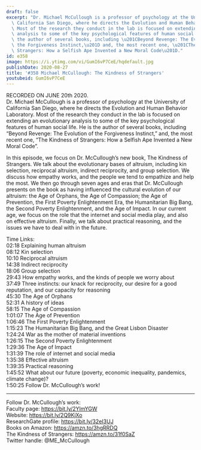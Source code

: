 ```yaml
---
draft: false
excerpt: "Dr. Michael McCullough is a professor of psychology at the University of\
  \ California San Diego, where he directs the Evolution and Human Behavior Laboratory.\
  \ Most of the research they conduct in the lab is focused on extending an evolutionary\
  \ analysis to some of the key psychological features of human social life. He is\
  \ the author of several books, including \u201CBeyond Revenge: The Evolution of\
  \ the Forgiveness Instinct,\u201D and, the most recent one, \u201CThe Kindness of\
  \ Strangers: How a Selfish Ape Invented a New Moral Code\u201D."
id: e358
image: https://i.ytimg.com/vi/GumI6vP7CeE/hqdefault.jpg
publishDate: 2020-08-27
title: '#358 Michael McCullough: The Kindness of Strangers'
youtubeid: GumI6vP7CeE
---
```

RECORDED ON JUNE 20th 2020.  
Dr. Michael McCullough is a professor of psychology at the University of California San Diego, where he directs the Evolution and Human Behavior Laboratory. Most of the research they conduct in the lab is focused on extending an evolutionary analysis to some of the key psychological features of human social life. He is the author of several books, including “Beyond Revenge: The Evolution of the Forgiveness Instinct,” and, the most recent one, “The Kindness of Strangers: How a Selfish Ape Invented a New Moral Code”.

In this episode, we focus on Dr. McCullough’s new book, The Kindness of Strangers. We talk about the evolutionary bases of altruism, including kin selection, reciprocal altruism, indirect reciprocity, and group selection. We discuss how empathy works, and the people we tend to empathize and help the most. We then go through seven ages and eras that Dr. McCullough presents on the book as having influenced the cultural evolution of our altruism: the Age of Orphans, the Age of Compassion; the Age of Prevention, the First Poverty Enlightenment Era, the Humanitarian Big Bang, the Second Poverty Enlightenment, and the Age of Impact. In our current age, we focus on the role that the internet and social media play, and also on effective altruism. Finally, we talk about practical reasoning, and the issues we have to deal with in the future.

Time Links:  
02:18  Explaining human altruism  
08:12  Kin selection  
10:10  Reciprocal altruism  
14:38  Indirect reciprocity  
18:06  Group selection  
29:43  How empathy works, and the kinds of people we worry about  
37:49  Three instincts: our knack for reciprocity, our desire for a good reputation, and our capacity for reasoning  
45:30  The Age of Orphans  
52:31  A history of ideas  
58:15  The Age of Compassion  
1:01:07  The Age of Prevention  
1:06:46  The First Poverty Enlightenment  
1:15:23  The Humanitarian Big Bang, and the Great Lisbon Disaster  
1:24:24  War as the mother of material inventions  
1:26:15  The Second Poverty Enlightenment  
1:29:36  The Age of Impact  
1:31:39  The role of internet and social media  
1:35:38  Effective altruism  
1:39:35  Practical reasoning  
1:45:52  What about our future (poverty, economic inequality, pandemics, climate change)?  
1:50:25  Follow Dr. McCullough’s work!

---

Follow Dr. McCullough’s work:  
Faculty page: https://bit.ly/2YlmYGW  
Website: https://bit.ly/2Q9KjXo  
ResearchGate profile: https://bit.ly/32eI3UJ  
Books on Amazon: https://amzn.to/3hgRRDQ  
The Kindness of Strangers: https://amzn.to/31f0SaZ  
Twitter handle: @ME_McCullough
